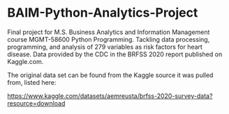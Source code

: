 # BAIM-Python-Analytics-Project
Final project for M.S. Business Analytics and Information Management course MGMT-58600 Python Programming. Tackling data processing, programming, and analysis of 279 variables as risk factors for heart disease. Data provided by the CDC in the BRFSS 2020 report published on Kaggle.com.

The original data set can be found from the Kaggle source it was pulled from, listed here:

https://www.kaggle.com/datasets/aemreusta/brfss-2020-survey-data?resource=download

